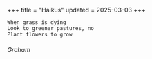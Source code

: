 +++
title = "Haikus"
updated = 2025-03-03
+++

```
When grass is dying
Look to greener pastures, no
Plant flowers to grow
```
###### Graham
